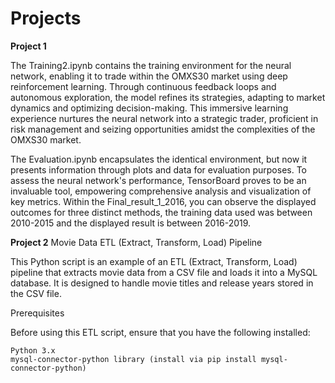 # Projects



**Project 1**

The Training2.ipynb contains the training environment for the neural network, enabling it to trade within the OMXS30 market using deep reinforcement learning. Through continuous feedback loops and autonomous exploration, the model refines its strategies, adapting to market dynamics and optimizing decision-making. This immersive learning experience nurtures the neural network into a strategic trader, proficient in risk management and seizing opportunities amidst the complexities of the OMXS30 market.

The Evaluation.ipynb encapsulates the identical environment, but now it presents information through plots and data for evaluation purposes. To assess the neural network's performance, TensorBoard proves to be an invaluable tool, empowering comprehensive analysis and visualization of key metrics.
Within the Final_result_1_2016, you can observe the displayed outcomes for three distinct methods, the training data used was between 2010-2015 and the displayed result is between 2016-2019.

**Project 2**
Movie Data ETL (Extract, Transform, Load) Pipeline

This Python script is an example of an ETL (Extract, Transform, Load) pipeline that extracts movie data from a CSV file and loads it into a MySQL database. It is designed to handle movie titles and release years stored in the CSV file.

Prerequisites

Before using this ETL script, ensure that you have the following installed:

    Python 3.x
    mysql-connector-python library (install via pip install mysql-connector-python)

    
